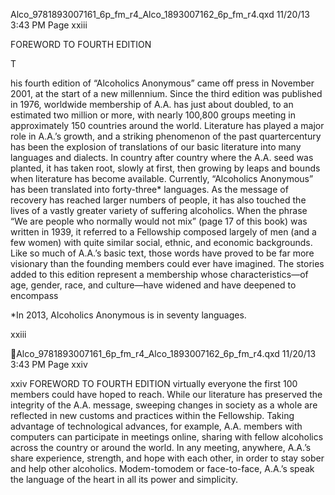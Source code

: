 Alco_9781893007161_6p_fm_r4_Alco_1893007162_6p_fm_r4.qxd 11/20/13 3:43 PM Page xxiii

FOREWORD TO FOURTH EDITION

T

his fourth edition of “Alcoholics Anonymous”
came off press in November 2001, at the start of
a new millennium. Since the third edition was published in 1976, worldwide membership of A.A. has just
about doubled, to an estimated two million or more,
with nearly 100,800 groups meeting in approximately
150 countries around the world.
Literature has played a major role in A.A.’s growth,
and a striking phenomenon of the past quartercentury has been the explosion of translations of our
basic literature into many languages and dialects. In
country after country where the A.A. seed was
planted, it has taken root, slowly at first, then growing
by leaps and bounds when literature has become available. Currently, “Alcoholics Anonymous” has been
translated into forty-three* languages.
As the message of recovery has reached larger numbers of people, it has also touched the lives of a vastly
greater variety of suffering alcoholics. When the
phrase “We are people who normally would not mix”
(page 17 of this book) was written in 1939, it referred
to a Fellowship composed largely of men (and a few
women) with quite similar social, ethnic, and economic backgrounds. Like so much of A.A.’s basic text,
those words have proved to be far more visionary than
the founding members could ever have imagined. The
stories added to this edition represent a membership
whose characteristics—of age, gender, race, and culture—have widened and have deepened to encompass

*In 2013, Alcoholics Anonymous is in seventy languages.

xxiii

Alco_9781893007161_6p_fm_r4_Alco_1893007162_6p_fm_r4.qxd 11/20/13 3:43 PM Page xxiv

xxiv
FOREWORD TO FOURTH EDITION
virtually everyone the first 100 members could have
hoped to reach.
While our literature has preserved the integrity of
the A.A. message, sweeping changes in society as a
whole are reflected in new customs and practices
within the Fellowship. Taking advantage of technological advances, for example, A.A. members with computers can participate in meetings online, sharing with
fellow alcoholics across the country or around the
world. In any meeting, anywhere, A.A.’s share experience, strength, and hope with each other, in order to
stay sober and help other alcoholics. Modem-tomodem or face-to-face, A.A.’s speak the language of
the heart in all its power and simplicity.

